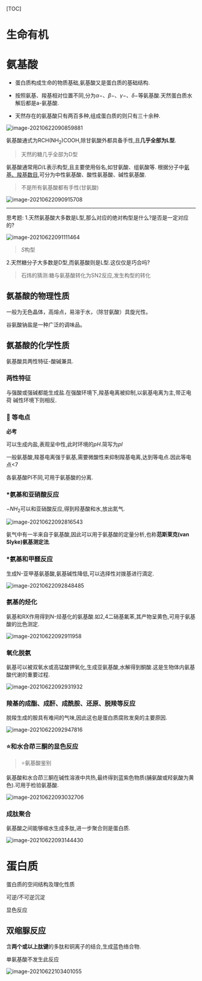 [TOC]

# 生命有机

# 氨基酸

+   蛋白质构成生命的物质基础,氨基酸又是蛋白质的基础结构.

+   按照氨基、羧基相对位置不同,分为$\alpha-$、$\beta-$、$\gamma-$、$\delta-$等氨基酸.天然蛋白质水解后都是a-氨基酸.

+   天然存在的氨基酸只有两百多种,组成蛋白质的则只有三十余种.

![image-20210622090859881](image/image-20210622090859881.png)

氨基酸通式为$\mathrm{RCH(NH_2)COOH},$除甘氨酸外都具备手性,且**几乎全部为L型**.

>   天然的糖几乎全部为D型

氨基酸通常用$D/L$表示构型,且主要使用俗名,如甘氨酸、组氨酸等.
根据分子中<u>氨基、羧基数目</u>,可分为中性氨基酸、酸性氨基酸、碱性氨基酸.



>   不是所有氨基酸都有手性(甘氨酸)

>   

![image-20210622090915708](image/image-20210622090915708.png)

---

思考题:
1.天然氨基酸大多数是L型,那么对应的绝对构型是什么?是否是一定对应的?

![image-20210622091111464](image/image-20210622091111464.png)

>   $S$构型

2.天然糖分子大多数是D型,而氨基酸则是L型.这仅仅是巧合吗?

>   石炜的猜测:糖与氨基酸转化为SN2反应,发生构型的转化

## 氨基酸的物理性质

一般为无色晶体，高熔点，易溶于水，（除甘氨酸）具旋光性。

谷氨酸钠盐是一种广泛的调味品。

## 氨基酸的化学性质

氨基酸具两性特征-酸碱兼具.

### 两性特征

与强酸或强碱都能生成盐.在强酸环境下,羧基电离被抑制,以氨基电离为主,带正电荷
碱性环境下则相反.

### :star2: 等电点

**必考**

可以生成内盐,表观呈中性,此时环境的$pH$.简写为$pI$

一般氨基酸,羧基电离强于氨基,需要微酸性来抑制羧基电离,达到等电点.因此等电点<7

各氨基酸PI不同,可用于氨基酸的分离.

### *氨基和亚硝酸反应

$-NH_2$可以和亚硝酸反应,得到羟基酸和水,放出氮气.

![image-20210622092816543](image/image-20210622092816543.png)

氨气中有一半来自于氨基酸,因此可以用于氨基酸的定量分析,也称**范斯莱克(van Slyke)氨基测定法**.

### *氨基和甲醛反应

生成N-亚甲基氨基酸,氨基碱性降低,可以选择性对拨基进行滴定.

![image-20210622092848485](image/image-20210622092848485.png)

### 氨基的烃化

氨基和RX作用得到N-烃基化的氨基酸.如2,4二硝基氟苯,其产物呈黄色,可用于氨基酸的比色测定.

![image-20210622092911958](image/image-20210622092911958.png)

### 氧化脱氨

氨基可以被双氧水或高锰酸钾氧化,生成亚氨基酸,水解得到酮酸.这是生物体内氨基酸代谢的重要过程.

![image-20210622092931932](image/image-20210622092931932.png)

### 羧基的成酯、成酐、成酰胺、还原、脱羧等反应

脱羧生成的胺具有难间的气味,因此这也是蛋白质腐败发臭的主要原因.

![image-20210622092947816](image/image-20210622092947816.png)

### :star:和水合茚三酮的显色反应

>   :star:氨基酸鉴别

氨基酸和水合茚三酮在碱性溶液中共热,最终得到蓝紫色物质(脯氨酸或羟氨酸为黄色).可用于检验氨基酸.

![image-20210622093032706](image/image-20210622093032706.png)

### 成肽聚合

氨基酸之间能够缩水生成多肽,进一步聚合则是蛋白质.

![image-20210622093144430](image/image-20210622093144430.png)

# 蛋白质

蛋白质的空间结构及理化性质

可逆/不可逆沉淀

显色反应



## 双缩脲反应

含**两个或以上肽键**的多肽和铜离子的结合,生成蓝色络合物.

单氨基酸不发生此反应

![image-20210622103401055](image/image-20210622103401055.png)

